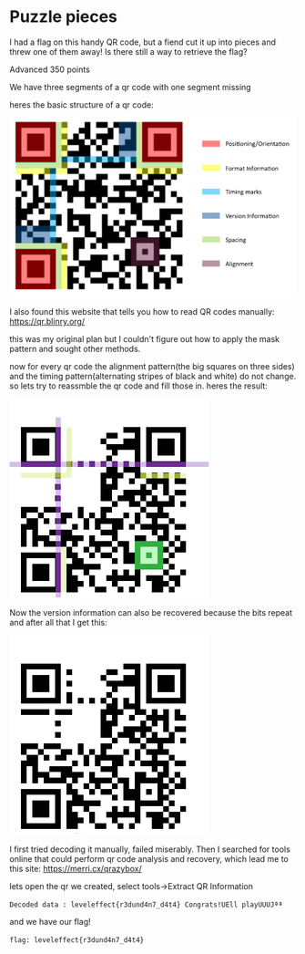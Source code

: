 # Puzzle pieces 

I had a flag on this handy QR code, but a fiend cut it up into pieces and threw one of them away! Is there still a way to retrieve the flag?

Advanced 
350 points 

We have three segments of a qr code with one segment missing

heres the basic structure of a qr code:

![qr code structure](/Images/qr_code_structure.png)

I also found this website that tells you how to read QR codes manually:
https://qr.blinry.org/

this was my original plan but I couldn't figure out how to apply the mask pattern and sought other methods.

now for every qr code the alignment pattern(the big squares on three sides) and the timing pattern(alternating stripes of black and white) do not change.
so lets try to reassmble the qr code and fill those in.
heres the result:

![kinda complete](/Images/qr_code_incomplete.png)

Now the version information can also be recovered because the bits repeat and after all that I get this:

![the final code](/Images/qr.png)

I first tried decoding it manually, failed miserably.
Then I searched for tools online that could perform qr code analysis and recovery, which lead me to this site:
https://merri.cx/qrazybox/

lets open the qr we created,
select tools->Extract QR Information

`Decoded data : leveleffect{r3dund4n7_d4t4} Congrats!UEll playUUUJªª`

and we have our flag!

`flag: leveleffect{r3dund4n7_d4t4}`
